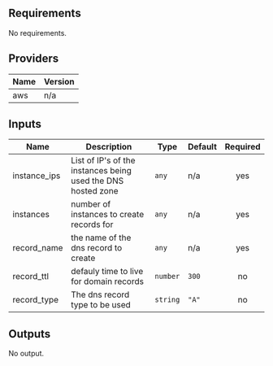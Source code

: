 ## Requirements

No requirements.

## Providers

| Name | Version |
|------|---------|
| aws | n/a |

## Inputs

| Name | Description | Type | Default | Required |
|------|-------------|------|---------|:--------:|
| instance\_ips | List of IP's of the instances being used  the DNS hosted zone | `any` | n/a | yes |
| instances | number of instances to create records for | `any` | n/a | yes |
| record\_name | the name of the dns record to create | `any` | n/a | yes |
| record\_ttl | defauly time to live for domain records | `number` | `300` | no |
| record\_type | The dns record type to be used | `string` | `"A"` | no |

## Outputs

No output.

